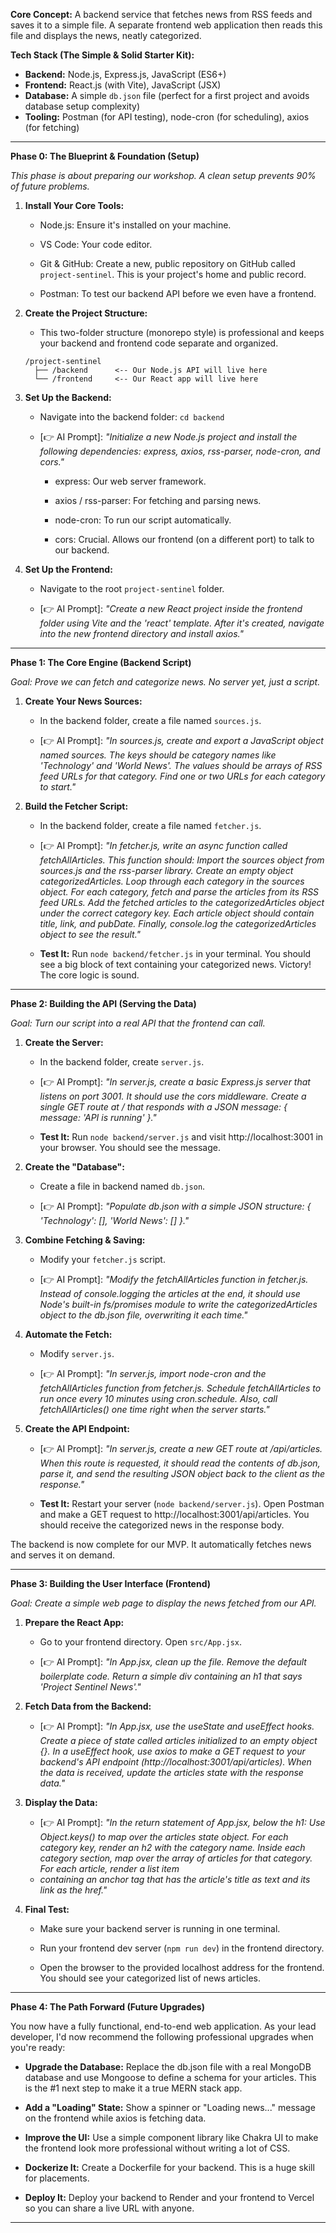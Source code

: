


**Core Concept:** A backend service that fetches news from RSS feeds and saves it to a simple file. A separate frontend web application then reads this file and displays the news, neatly categorized.

**Tech Stack (The Simple & Solid Starter Kit):**

- **Backend:** Node.js, Express.js, JavaScript (ES6+)
- **Frontend:** React.js (with Vite), JavaScript (JSX)
- **Database:** A simple `db.json` file (perfect for a first project and avoids database setup complexity)
- **Tooling:** Postman (for API testing), node-cron (for scheduling), axios (for fetching)

---

**Phase 0: The Blueprint & Foundation (Setup)**

*This phase is about preparing our workshop. A clean setup prevents 90% of future problems.*

1. **Install Your Core Tools:**

   - Node.js: Ensure it's installed on your machine.

   - VS Code: Your code editor.

   - Git & GitHub: Create a new, public repository on GitHub called `project-sentinel`. This is your project's home and public record.

   - Postman: To test our backend API before we even have a frontend.

2. **Create the Project Structure:**

   - This two-folder structure (monorepo style) is professional and keeps your backend and frontend code separate and organized.

   ```
   /project-sentinel
     ├── /backend      <-- Our Node.js API will live here
     └── /frontend     <-- Our React app will live here
   ```

3. **Set Up the Backend:**

   - Navigate into the backend folder: `cd backend`

   - [👉 AI Prompt]: *"Initialize a new Node.js project and install the following dependencies: express, axios, rss-parser, node-cron, and cors."*

     - express: Our web server framework.

     - axios / rss-parser: For fetching and parsing news.

     - node-cron: To run our script automatically.

     - cors: Crucial. Allows our frontend (on a different port) to talk to our backend.

4. **Set Up the Frontend:**

   - Navigate to the root `project-sentinel` folder.

   - [👉 AI Prompt]: *"Create a new React project inside the frontend folder using Vite and the 'react' template. After it's created, navigate into the new frontend directory and install axios."*

---

**Phase 1: The Core Engine (Backend Script)**

*Goal: Prove we can fetch and categorize news. No server yet, just a script.*

1. **Create Your News Sources:**

   - In the backend folder, create a file named `sources.js`.

   - [👉 AI Prompt]: *"In sources.js, create and export a JavaScript object named sources. The keys should be category names like 'Technology' and 'World News'. The values should be arrays of RSS feed URLs for that category. Find one or two URLs for each category to start."*

2. **Build the Fetcher Script:**

   - In the backend folder, create a file named `fetcher.js`.

   - [👉 AI Prompt]: *"In fetcher.js, write an async function called fetchAllArticles. This function should: Import the sources object from sources.js and the rss-parser library. Create an empty object categorizedArticles. Loop through each category in the sources object. For each category, fetch and parse the articles from its RSS feed URLs. Add the fetched articles to the categorizedArticles object under the correct category key. Each article object should contain title, link, and pubDate. Finally, console.log the categorizedArticles object to see the result."*

   - **Test It:** Run `node backend/fetcher.js` in your terminal. You should see a big block of text containing your categorized news. Victory! The core logic is sound.

---

**Phase 2: Building the API (Serving the Data)**

*Goal: Turn our script into a real API that the frontend can call.*

1. **Create the Server:**

   - In the backend folder, create `server.js`.

   - [👉 AI Prompt]: *"In server.js, create a basic Express.js server that listens on port 3001. It should use the cors middleware. Create a single GET route at / that responds with a JSON message: { message: 'API is running' }."*

   - **Test It:** Run `node backend/server.js` and visit http://localhost:3001 in your browser. You should see the message.

2. **Create the "Database":**

   - Create a file in backend named `db.json`.

   - [👉 AI Prompt]: *"Populate db.json with a simple JSON structure: { 'Technology': [], 'World News': [] }."*

3. **Combine Fetching & Saving:**

   - Modify your `fetcher.js` script.

   - [👉 AI Prompt]: *"Modify the fetchAllArticles function in fetcher.js. Instead of console.logging the articles at the end, it should use Node's built-in fs/promises module to write the categorizedArticles object to the db.json file, overwriting it each time."*

4. **Automate the Fetch:**

   - Modify `server.js`.

   - [👉 AI Prompt]: *"In server.js, import node-cron and the fetchAllArticles function from fetcher.js. Schedule fetchAllArticles to run once every 10 minutes using cron.schedule. Also, call fetchAllArticles() one time right when the server starts."*

5. **Create the API Endpoint:**

   - [👉 AI Prompt]: *"In server.js, create a new GET route at /api/articles. When this route is requested, it should read the contents of db.json, parse it, and send the resulting JSON object back to the client as the response."*

   - **Test It:** Restart your server (`node backend/server.js`). Open Postman and make a GET request to http://localhost:3001/api/articles. You should receive the categorized news in the response body.

The backend is now complete for our MVP. It automatically fetches news and serves it on demand.

---

**Phase 3: Building the User Interface (Frontend)**

*Goal: Create a simple web page to display the news fetched from our API.*

1. **Prepare the React App:**

   - Go to your frontend directory. Open `src/App.jsx`.

   - [👉 AI Prompt]: *"In App.jsx, clean up the file. Remove the default boilerplate code. Return a simple div containing an h1 that says 'Project Sentinel News'."*

2. **Fetch Data from the Backend:**

   - [👉 AI Prompt]: *"In App.jsx, use the useState and useEffect hooks. Create a piece of state called articles initialized to an empty object {}. In a useEffect hook, use axios to make a GET request to your backend's API endpoint (http://localhost:3001/api/articles). When the data is received, update the articles state with the response data."*

3. **Display the Data:**

   - [👉 AI Prompt]: *"In the return statement of App.jsx, below the h1: Use Object.keys() to map over the articles state object. For each category key, render an h2 with the category name. Inside each category section, map over the array of articles for that category. For each article, render a list item <li> containing an anchor tag <a> that has the article's title as text and its link as the href."*

4. **Final Test:**

   - Make sure your backend server is running in one terminal.

   - Run your frontend dev server (`npm run dev`) in the frontend directory.

   - Open the browser to the provided localhost address for the frontend. You should see your categorized list of news articles.

---

**Phase 4: The Path Forward (Future Upgrades)**

You now have a fully functional, end-to-end web application. As your lead developer, I'd now recommend the following professional upgrades when you're ready:

- **Upgrade the Database:** Replace the db.json file with a real MongoDB database and use Mongoose to define a schema for your articles. This is the #1 next step to make it a true MERN stack app.

- **Add a "Loading" State:** Show a spinner or "Loading news..." message on the frontend while axios is fetching data.

- **Improve the UI:** Use a simple component library like Chakra UI to make the frontend look more professional without writing a lot of CSS.

- **Dockerize It:** Create a Dockerfile for your backend. This is a huge skill for placements.

- **Deploy It:** Deploy your backend to Render and your frontend to Vercel so you can share a live URL with anyone.

---
